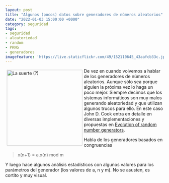 ```yaml
---
layout: post
title: "Algunos (pocos) datos sobre generadores de números aleatorios"
date: "2022-01-03 15:00:00 +0000"
category: seguridad
tags:
- seguridad
- aleatoriedad
- random
- PRNG
- generadores
imagefeature: 'https://live.staticflickr.com/49/152110645_43aafcb33c.jpg'
---
```

<a href="https://www.flickr.com/photos/fernand0/152110645/" title="La suerte (?) "><img src="https://live.staticflickr.com/49/152110645_43aafcb33c.jpg" alt="La suerte (?) " width="240" style="float:left; margin:5px"></a>
De vez en cuando volvemos a hablar de los generadores de números aleatorios. Aunque sólo sea porque alguien la próxima vez lo haga un poco mejor.
Siempre decimos que los sistemas informáticos son muy malos generando aleatoriedad y que utilizan algunos trucos para ello.
En este caso John D. Cook entra en detalle en diversas implementaciones y propuestas en [Evolution of random number generators](https://www.johndcook.com/blog/2021/04/29/reinventing-rng/).

Habla de los generadores basados en congruencias

> x(n+1) = a.x(n) mod m

Y luego hace algunos análisis estadísticos con algunos valores para los parámetros del generador (los valores de a, n y m). No se asusten, es cortito y muy visual.

